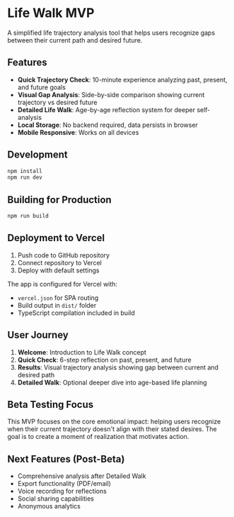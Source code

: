 # Life Walk MVP

A simplified life trajectory analysis tool that helps users recognize gaps between their current path and desired future.

## Features

- **Quick Trajectory Check**: 10-minute experience analyzing past, present, and future goals
- **Visual Gap Analysis**: Side-by-side comparison showing current trajectory vs desired future
- **Detailed Life Walk**: Age-by-age reflection system for deeper self-analysis
- **Local Storage**: No backend required, data persists in browser
- **Mobile Responsive**: Works on all devices

## Development

```bash
npm install
npm run dev
```

## Building for Production

```bash
npm run build
```

## Deployment to Vercel

1. Push code to GitHub repository
2. Connect repository to Vercel
3. Deploy with default settings

The app is configured for Vercel with:
- `vercel.json` for SPA routing
- Build output in `dist/` folder
- TypeScript compilation included in build

## User Journey

1. **Welcome**: Introduction to Life Walk concept
2. **Quick Check**: 6-step reflection on past, present, and future
3. **Results**: Visual trajectory analysis showing gap between current and desired path
4. **Detailed Walk**: Optional deeper dive into age-based life planning

## Beta Testing Focus

This MVP focuses on the core emotional impact: helping users recognize when their current trajectory doesn't align with their stated desires. The goal is to create a moment of realization that motivates action.

## Next Features (Post-Beta)

- Comprehensive analysis after Detailed Walk
- Export functionality (PDF/email)
- Voice recording for reflections
- Social sharing capabilities
- Anonymous analytics